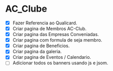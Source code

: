 # AC_Clube

- [x] Fazer Referencia ao Qualicard.
- [x] Criar pagina de Membros AC-Club.
- [x] Criar pagina das Empresas Conveniadas.
- [x] Criar pagina com formula de seja membro.
- [x] Criar pagina de Beneficios.
- [x] Criar pagina da galeria.
- [x] Criar pagina de Eventos / Calendario.
- [ ] Adicionar todos os banners usando js e jsom.